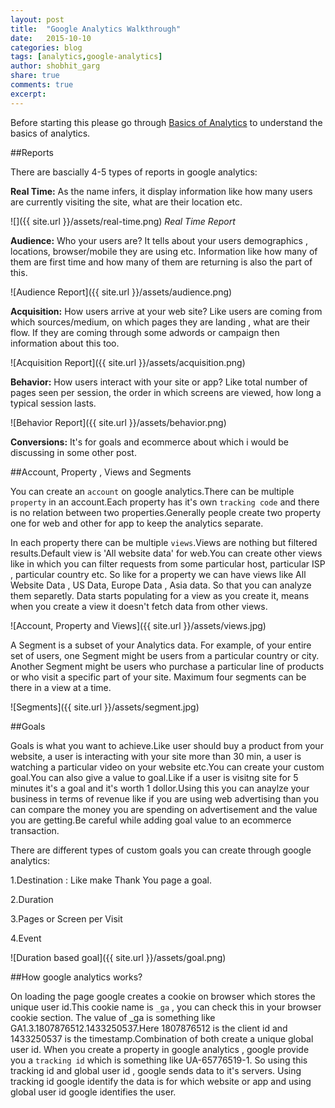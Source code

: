 ```yaml
---
layout: post
title:  "Google Analytics Walkthrough"
date:   2015-10-10
categories: blog
tags: [analytics,google-analytics]
author: shobhit_garg
share: true
comments: true
excerpt:
---
```


Before starting this please go through [Basics of Analytics][basics-of-analytics] to understand the basics of analytics. 


##Reports

There are bascially 4-5 types of reports in google analytics:


__Real Time:__ As the name infers, it display information like how many users are currently visiting the site, what are their location etc. 

![]({{ site.url }}/assets/real-time.png)
*Real Time Report*

__Audience:__ Who your users are? It tells about your users demographics , locations, browser/mobile they are using etc. Information like how many of them are first time and how many of them are returning is also the part of this.

![Audience Report]({{ site.url }}/assets/audience.png)

__Acquisition:__ How users arrive at your web site? Like users are coming from which sources/medium, on which pages they are landing , what are their flow. If they are coming through some adwords or campaign then information about this too.

![Acquisition Report]({{ site.url }}/assets/acquisition.png)

__Behavior:__ How users interact with your site or app? Like total number of pages seen per session, the order in which screens are viewed,  how long a typical session lasts.	

![Behavior Report]({{ site.url }}/assets/behavior.png)

__Conversions:__ It's for goals and ecommerce about which i would be discussing in some other post.



##Account, Property , Views and Segments

You can create an `account` on google analytics.There can be multiple `property` in an account.Each property has it's own `tracking code` and there is no relation between two properties.Generally people create two property one for web and other for app to keep the analytics separate.

In each property there can be multiple `views`.Views are nothing but filtered results.Default view is 'All website data' for web.You can create other views like in which you can filter requests from some particular host, particular ISP , particular country etc. So like for a property we can have views like All Website Data , US Data, Europe Data , Asia data. So that you can analyze them separetly. Data starts populating for a view as you create it, means when you create a view it doesn't fetch data from other views.

![Account, Property and Views]({{ site.url }}/assets/views.jpg)

A Segment is a subset of your Analytics data. For example, of your entire set of users, one Segment might be users from a particular country or city. Another Segment might be users who purchase a particular line of products or who visit a specific part of your site. Maximum four segments can be there in a view at a time.

![Segments]({{ site.url }}/assets/segment.jpg)



##Goals


Goals is what you want to achieve.Like user should buy a product from your website, a user is interacting with your site more than 30 min, a user is watching a particular video on your website etc.You can create your custom goal.You can also give a value to goal.Like if a user is visitng site for 5 minutes it's a goal and it's worth 1 dollor.Using this you can anaylze your business in terms of revenue like if you are using web advertising than you can compare the money you are spending on advertisement and the value you are getting.Be careful while adding goal value to an ecommerce transaction.

There are different types of custom goals you can create through google analytics:

1.Destination : Like make Thank You page a goal.

2.Duration

3.Pages or Screen per Visit

4.Event

![Duration based goal]({{ site.url }}/assets/goal.png)


##How google analytics works?

On loading the page google creates a cookie on browser which stores the unique user id.This cookie name is `_ga` , you can check this in your browser cookie section. The value of _ga is something like GA1.3.1807876512.1433250537.Here 1807876512 is the client id and 1433250537 is the timestamp.Combination of both create a unique global user id.
When you create a property in google analytics , google provide you a `tracking id` which is something like UA-65776519-1. So using this tracking id and global user id , google sends data to it's servers. Using tracking id google identify the data is for which website or app and using global user id google identifies the user.





[basics-of-analytics]: {{site.url}}/blog/basics-of-analytics/
